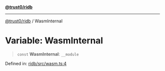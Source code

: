 [**@trust0/ridb**](../README.md)

***

[@trust0/ridb](../README.md) / WasmInternal

# Variable: WasmInternal

> `const` **WasmInternal**: `__module`

Defined in: [ridb/src/wasm.ts:4](https://github.com/trust0-project/RIDB/blob/7f0087e9f423cbf535f1e1b37f7c3396c3242992/packages/ridb/src/wasm.ts#L4)
